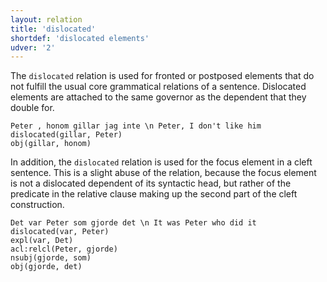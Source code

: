 ```yaml
---
layout: relation
title: 'dislocated'
shortdef: 'dislocated elements'
udver: '2'
---
```


The `dislocated` relation is used for fronted or postposed elements that do not fulfill the usual core grammatical 
relations of a sentence. Dislocated elements are attached to the same governor as the dependent that they double 
for.

~~~ sdparse
Peter , honom gillar jag inte \n Peter, I don't like him
dislocated(gillar, Peter)
obj(gillar, honom)
~~~

In addition, the `dislocated` relation is used for the focus element in a cleft sentence. This is a slight
abuse of the relation, because the focus element is not a dislocated dependent of its syntactic head, but 
rather of the predicate in the relative clause making up the second part of the cleft construction. 

~~~ sdparse
Det var Peter som gjorde det \n It was Peter who did it
dislocated(var, Peter)
expl(var, Det)
acl:relcl(Peter, gjorde)
nsubj(gjorde, som)
obj(gjorde, det)
~~~
<!-- Interlanguage links updated St lis 3 20:58:52 CET 2021 -->
